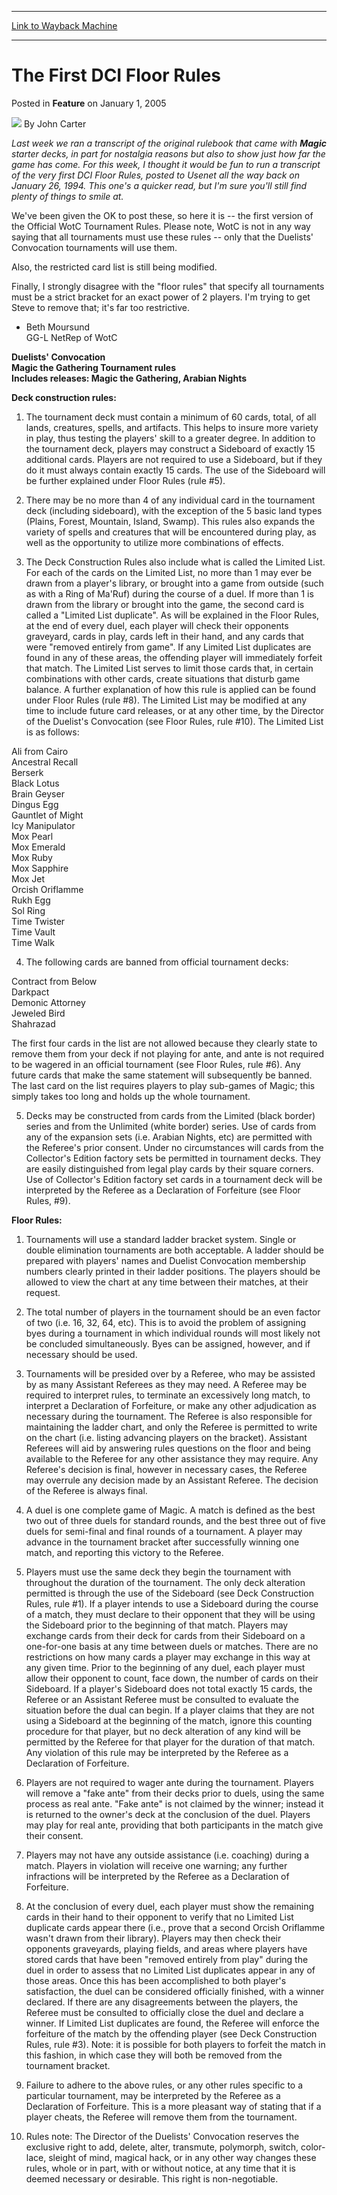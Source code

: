 
---
[Link to Wayback Machine](https://web.archive.org/web/20201111213715/https://magic.wizards.com/en/articles/archive/feature/first-dci-floor-rules-2005-01-01)

[_metadata_:wayback_url]:- "https://magic.wizards.com/en/articles/archive/feature/first-dci-floor-rules-2005-01-01"
[_metadata_:wayback_raw_url]:- "https://web.archive.org/web/20201111213715id_/https://magic.wizards.com/en/articles/archive/feature/first-dci-floor-rules-2005-01-01"
[_metadata_:wayback_capture_timestamp]:- "2020-11-11 21:37:15+00:00"
[_metadata_:description]:- "Last week we ran a transcript of the original rulebook that came with Magic starter decks, in part for nostalgia reasons but also to show just how far the game has come. For this week, I thought it would be fun to run a transcript of the very first DCI Floor Rules, posted to Usenet all the way back on January 26, 1994. This one's a quicker read, but I'm sure you'll still find plenty of things to smile at."
[_metadata_:generator]:- "Drupal 7 (http://drupal.org)"
[_metadata_:publish_date]:- "2005-01-01"
---


The First DCI Floor Rules
=========================



 Posted in **Feature**
 on January 1, 2005 






![](https://media.magic.wizards.com/styles/auth_small/public/images/person/authorpic_JohnCarter.jpg)
By John Carter











*Last week we ran a transcript of the original rulebook that came with **Magic** starter decks, in part for nostalgia reasons but also to show just how far the game has come. For this week, I thought it would be fun to run a transcript of the very first DCI Floor Rules, posted to Usenet all the way back on January 26, 1994. This one's a quicker read, but I'm sure you'll still find plenty of things to smile at.* 

We've been given the OK to post these, so here it is -- the first version of the Official WotC Tournament Rules. Please note, WotC is not in any way saying that all tournaments must use these rules -- only that the Duelists' Convocation tournaments will use them.

Also, the restricted card list is still being modified.

Finally, I strongly disagree with the "floor rules" that specify all tournaments must be a strict bracket for an exact power of 2 players. I'm trying to get Steve to remove that; it's far too restrictive.

 - Beth Moursund  
 GG-L NetRep of WotC

**Duelists' Convocation  
 Magic the Gathering Tournament rules  
 Includes releases: Magic the Gathering, Arabian Nights**

**Deck construction rules:**

1. The tournament deck must contain a minimum of 60 cards, total, of all lands, creatures, spells, and artifacts. This helps to insure more variety in play, thus testing the players' skill to a greater degree. In addition to the tournament deck, players may construct a Sideboard of exactly 15 additional cards. Players are not required to use a Sideboard, but if they do it must always contain exactly 15 cards. The use of the Sideboard will be further explained under Floor Rules (rule #5).

2. There may be no more than 4 of any individual card in the tournament deck (including sideboard), with the exception of the 5 basic land types (Plains, Forest, Mountain, Island, Swamp). This rules also expands the variety of spells and creatures that will be encountered during play, as well as the opportunity to utilize more combinations of effects.

 3. The Deck Construction Rules also include what is called the Limited List. For each of the cards on the Limited List, no more than 1 may ever be drawn from a player's library, or brought into a game from outside (such as with a Ring of Ma'Ruf) during the course of a duel. If more than 1 is drawn from the library or brought into the game, the second card is called a "Limited List duplicate". As will be explained in the Floor Rules, at the end of every duel, each player will check their opponents graveyard, cards in play, cards left in their hand, and any cards that were "removed entirely from game". If any Limited List duplicates are found in any of these areas, the offending player will immediately forfeit that match. The Limited List serves to limit those cards that, in certain combinations with other cards, create situations that disturb game balance. A further explanation of how this rule is applied can be found under Floor Rules (rule #8). The Limited List may be modified at any time to include future card releases, or at any other time, by the Director of the Duelist's Convocation (see Floor Rules, rule #10). The Limited List is as follows:

Ali from Cairo  
 Ancestral Recall  
 Berserk  
 Black Lotus  
 Brain Geyser  
 Dingus Egg  
 Gauntlet of Might  
 Icy Manipulator  
 Mox Pearl  
 Mox Emerald  
 Mox Ruby  
 Mox Sapphire  
 Mox Jet  
 Orcish Oriflamme  
 Rukh Egg  
 Sol Ring  
 Time Twister  
 Time Vault  
 Time Walk

4. The following cards are banned from official tournament decks:

Contract from Below  
 Darkpact  
 Demonic Attorney  
 Jeweled Bird  
 Shahrazad

The first four cards in the list are not allowed because they clearly state to remove them from your deck if not playing for ante, and ante is not required to be wagered in an official tournament (see Floor Rules, rule #6). Any future cards that make the same statement will subsequently be banned. The last card on the list requires players to play sub-games of Magic; this simply takes too long and holds up the whole tournament.

5. Decks may be constructed from cards from the Limited (black border) series and from the Unlimited (white border) series. Use of cards from any of the expansion sets (i.e. Arabian Nights, etc) are permitted with the Referee's prior consent. Under no circumstances will cards from the Collector's Edition factory sets be permitted in tournament decks. They are easily distinguished from legal play cards by their square corners. Use of Collector's Edition factory set cards in a tournament deck will be interpreted by the Referee as a Declaration of Forfeiture (see Floor Rules, #9).

**Floor Rules:**

1. Tournaments will use a standard ladder bracket system. Single or double elimination tournaments are both acceptable. A ladder should be prepared with players' names and Duelist Convocation membership numbers clearly printed in their ladder positions. The players should be allowed to view the chart at any time between their matches, at their request.

2. The total number of players in the tournament should be an even factor of two (i.e. 16, 32, 64, etc). This is to avoid the problem of assigning byes during a tournament in which individual rounds will most likely not be concluded simultaneously. Byes can be assigned, however, and if necessary should be used.

 3. Tournaments will be presided over by a Referee, who may be assisted by as many Assistant Referees as they may need. A Referee may be required to interpret rules, to terminate an excessively long match, to interpret a Declaration of Forfeiture, or make any other adjudication as necessary during the tournament. The Referee is also responsible for maintaining the ladder chart, and only the Referee is permitted to write on the chart (i.e. listing advancing players on the bracket). Assistant Referees will aid by answering rules questions on the floor and being available to the Referee for any other assistance they may require. Any Referee's decision is final, however in necessary cases, the Referee may overrule any decision made by an Assistant Referee. The decision of the Referee is always final.

4. A duel is one complete game of Magic. A match is defined as the best two out of three duels for standard rounds, and the best three out of five duels for semi-final and final rounds of a tournament. A player may advance in the tournament bracket after successfully winning one match, and reporting this victory to the Referee.

5. Players must use the same deck they begin the tournament with throughout the duration of the tournament. The only deck alteration permitted is through the use of the Sideboard (see Deck Construction Rules, rule #1). If a player intends to use a Sideboard during the course of a match, they must declare to their opponent that they will be using the Sideboard prior to the beginning of that match. Players may exchange cards from their deck for cards from their Sideboard on a one-for-one basis at any time between duels or matches. There are no restrictions on how many cards a player may exchange in this way at any given time. Prior to the beginning of any duel, each player must allow their opponent to count, face down, the number of cards on their Sideboard. If a player's Sideboard does not total exactly 15 cards, the Referee or an Assistant Referee must be consulted to evaluate the situation before the dual can begin. If a player claims that they are not using a Sideboard at the beginning of the match, ignore this counting procedure for that player, but no deck alteration of any kind will be permitted by the Referee for that player for the duration of that match. Any violation of this rule may be interpreted by the Referee as a Declaration of Forfeiture.

6. Players are not required to wager ante during the tournament. Players will remove a "fake ante" from their decks prior to duels, using the same process as real ante. "Fake ante" is not claimed by the winner; instead it is returned to the owner's deck at the conclusion of the duel. Players may play for real ante, providing that both participants in the match give their consent.

7. Players may not have any outside assistance (i.e. coaching) during a match. Players in violation will receive one warning; any further infractions will be interpreted by the Referee as a Declaration of Forfeiture.

8. At the conclusion of every duel, each player must show the remaining cards in their hand to their opponent to verify that no Limited List duplicate cards appear there (i.e., prove that a second Orcish Oriflamme wasn't drawn from their library). Players may then check their opponents graveyards, playing fields, and areas where players have stored cards that have been "removed entirely from play" during the duel in order to assess that no Limited List duplicates appear in any of those areas. Once this has been accomplished to both player's satisfaction, the duel can be considered officially finished, with a winner declared. If there are any disagreements between the players, the Referee must be consulted to officially close the duel and declare a winner. If Limited List duplicates are found, the Referee will enforce the forfeiture of the match by the offending player (see Deck Construction Rules, rule #3). Note: it is possible for both players to forfeit the match in this fashion, in which case they will both be removed from the tournament bracket.

9. Failure to adhere to the above rules, or any other rules specific to a particular tournament, may be interpreted by the Referee as a Declaration of Forfeiture. This is a more pleasant way of stating that if a player cheats, the Referee will remove them from the tournament.

10. Rules note: The Director of the Duelists' Convocation reserves the exclusive right to add, delete, alter, transmute, polymorph, switch, color-lace, sleight of mind, magical hack, or in any other way changes these rules, whole or in part, with or without notice, at any time that it is deemed necessary or desirable. This right is non-negotiable.







